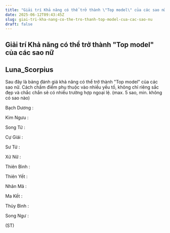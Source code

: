 ```yaml
---
title: "Giải trí Khả năng có thể trở thành \"Top model\" của các sao nữ"
date: 2025-06-12T09:43:45Z
slug: giai-tri-kha-nang-co-the-tro-thanh-top-model-cua-cac-sao-nu
draft: false
---
```


## Giải trí Khả năng có thể trở thành "Top model" của các sao nữ

## Luna_Scorpius

Sau đây là bảng đánh giá khả năng có thể trở thành "Top model" của các sao nữ. Cách chấm điểm phụ thuộc vào nhiều yếu tố, không chỉ riêng sắc đẹp và chắc chắn sẽ có nhiều trường hợp ngoại lệ. (max. 5 sao, min. không có sao nào)



Bạch Dương :  

Kim Ngưu :  

Song Tử :  

Cự Giải :  

Sư Tử :  

Xử Nữ :  

Thiên Bình :  

Thiên Yết :  

Nhân Mã :  

Ma Kết :  

Thủy Bình :  

Song Ngư :  



(ST)